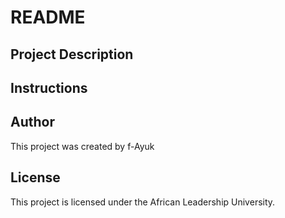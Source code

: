 # README

## Project Description

## Instructions

## Author
This project was created by f-Ayuk

## License
This project is licensed under the African Leadership University.
